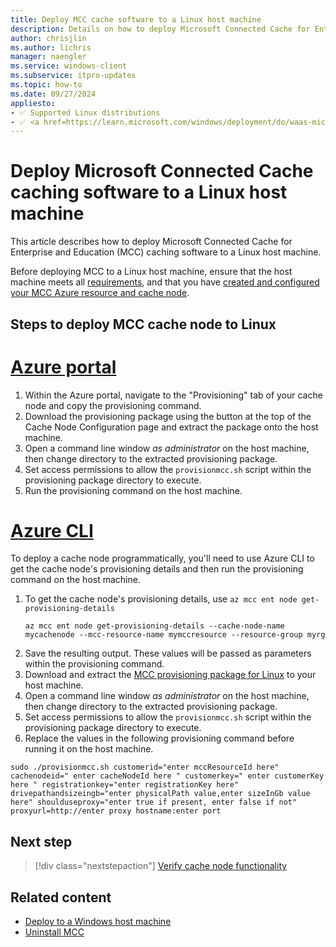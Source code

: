 ```yaml
---
title: Deploy MCC cache software to a Linux host machine
description: Details on how to deploy Microsoft Connected Cache for Enterprise and Education (MCC) cache software to a Linux host machine.
author: chrisjlin
ms.author: lichris
manager: naengler
ms.service: windows-client
ms.subservice: itpro-updates
ms.topic: how-to
ms.date: 09/27/2024
appliesto: 
- ✅ Supported Linux distributions
- ✅ <a href=https://learn.microsoft.com/windows/deployment/do/waas-microsoft-connected-cache target=_blank>Microsoft Connected Cache for Enterprise and Education</a>	
---
```


# Deploy Microsoft Connected Cache caching software to a Linux host machine

This article describes how to deploy Microsoft Connected Cache for Enterprise and Education (MCC) caching software to a Linux host machine.

Before deploying MCC to a Linux host machine, ensure that the host machine meets all [requirements](mcc-ent-prerequisites.md), and that you have [created and configured your MCC Azure resource and cache node](mcc-ent-create-resource-and-cache.md).

## Steps to deploy MCC cache node to Linux

# [Azure portal](#tab/portal)

1. Within the Azure portal, navigate to the "Provisioning" tab of your cache node and copy the provisioning command.
1. Download the provisioning package using the button at the top of the Cache Node Configuration page and extract the package onto the host machine.
1. Open a command line window *as administrator* on the host machine, then change directory to the extracted provisioning package.
1. Set access permissions to allow the `provisionmcc.sh` script within the provisioning package directory to execute.
1. Run the provisioning command on the host machine.

# [Azure CLI](#tab/cli)

To deploy a cache node programmatically, you'll need to use Azure CLI to get the cache node's provisioning details and then run the provisioning command on the host machine.

1. To get the cache node's provisioning details, use `az mcc ent node get-provisioning-details`
    ```azurecli-interactive
    az mcc ent node get-provisioning-details --cache-node-name mycachenode --mcc-resource-name mymccresource --resource-group myrg
    ```
1. Save the resulting output. These values will be passed as parameters within the provisioning command.
1. Download and extract the [MCC provisioning package for Linux](https://aka.ms/MCC-Ent-InstallScript-Linux) to your host machine.
1. Open a command line window *as administrator* on the host machine, then change directory to the extracted provisioning package.
1. Set access permissions to allow the `provisionmcc.sh` script within the provisioning package directory to execute.
1. Replace the values in the following provisioning command before running it on the host machine.

```azurepowershell-interactive
sudo ./provisionmcc.sh customerid="enter mccResourceId here" cachenodeid=" enter cacheNodeId here " customerkey=" enter customerKey here " registrationkey="enter registrationKey here" drivepathandsizeingb="enter physicalPath value,enter sizeInGb value here" shoulduseproxy="enter true if present, enter false if not" proxyurl=http://enter proxy hostname:enter port
```

## Next step

> [!div class="nextstepaction"]
> [Verify cache node functionality](mcc-ent-verify-cache-node.md)

## Related content

- [Deploy to a Windows host machine](mcc-ent-deploy-to-windows.md)
- [Uninstall MCC](mcc-ent-uninstall-cache-node.md)